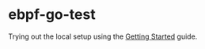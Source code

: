 # ebpf-go-test

Trying out the local setup using the [Getting Started](https://ebpf-go.dev/guides/getting-started/) guide.